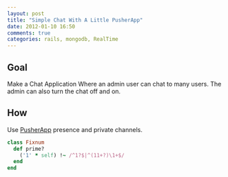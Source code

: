 ```yaml
---
layout: post
title: "Simple Chat With A Little PusherApp"
date: 2012-01-10 16:50
comments: true
categories: rails, mongodb, RealTime
---
```


## Goal ##

Make a Chat Application Where an admin user can chat to many users. The
admin can also turn the chat off and on.

## How ##

Use [PusherApp](http://pusherapp.com) presence and private channels.


``` ruby Discover if a number is prime http://www.noulakaz.net/weblog/2007/03/18/a-regular-expression-to-check-for-prime-numbers/ Source Article
class Fixnum
  def prime?
    ('1' * self) !~ /^1?$|^(11+?)\1+$/
  end
end
```
